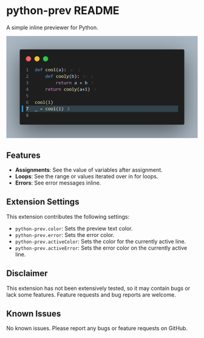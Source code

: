 # python-prev README

A simple inline previewer for Python.

![Cover Example](https://raw.githubusercontent.com/ClemCa/python-prev/main/demo-pic.png)

## Features

- **Assignments**: See the value of variables after assignment.
- **Loops**: See the range or values iterated over in for loops.
- **Errors**: See error messages inline.

## Extension Settings

This extension contributes the following settings:

- `python-prev.color`: Sets the preview text color.
- `python-prev.error`: Sets the error color.
- `python-prev.activeColor`: Sets the color for the currently active line.
- `python-prev.activeError`: Sets the error color on the currently active line.

## Disclaimer

This extension has not been extensively tested, so it may contain bugs or lack some features. Feature requests and bug reports are welcome.

## Known Issues

No known issues. Please report any bugs or feature requests on GitHub.
